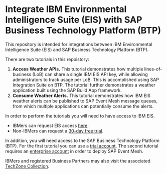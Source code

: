 # Integrate IBM Environmental Intelligence Suite (EIS) with SAP Business Technology Platform (BTP)

This repository is intended for integrations between IBM Environmental Intelligence Suite (EIS) and SAP Business Technology Platform (BTP).

There are two tutorials in this repoistory:

1. **Access Weather APIs.** This tutorial demonstrates how multiple lines-of-business (LoB) can share a single IBM EIS API key, while allowing administrators to track usage per LoB. This is accomplished using SAP Integration Suite on BTP. The tutorial further demonstrates a weather application built using the SAP Build App framework.
2. **Consume Weather Alerts.** This tutorial demonstrates how IBM EIS weather alerts can be published to SAP Event Mesh message queues, from which multiple applications can potentially consume the alerts.

In order to perform the tutorials you will need to have access to IBM EIS.

- IBMers can request EIS access [here](https://eistrialrequest.ideas.aha.io/portal_session/new).
- Non-IBMers can request a [30-day free trial](https://www.ibm.com/account/reg/us-en/signup?formid=urx-51911&_gl=1*9cen1r*_ga*NzczNTIyMDM3LjE2ODkxNzIwNjE.*_ga_FYECCCS21D*MTY4OTUzODI1My4yMi4xLjE2ODk1Mzg2MjEuMC4wLjA).

In addition, you will need access to the SAP Business Technology Platform (BTP). For the first tutorial you can use a [trial account](https://developers.sap.com/tutorials/hcp-create-trial-account.html). The second tutorial requires an [enterprise account](https://help.sap.com/docs/btp/sap-business-technology-platform/enterprise-accounts) in order to deploy SAP Event Mesh.

IBMers and registered Business Partners may also visit the associated [TechZone Collection](https://techzone.ibm.com/collection/64b059317f0fe20017d86683).

